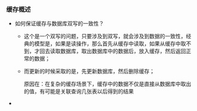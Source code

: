 ### 缓存概述

- 如何保证缓存与数据库双写的一致性？

  - 这个是一个双写的问题，只要涉及到双写，就会涉及到数据的一致性，经典的模型是，如果是读操作，那么首先从缓存中读取，如果从缓存中取不到，才回去读取数据库，取出数据库中的数据后，放入缓存，然后返回正常的数据；

  - 而更新的时候采取的是，先更新数据库，然后删除缓存；

    原因在：在复杂的缓存场景下，缓存中的数据不仅是直接从数据库中取出的值，有可能是关联查询几张表以后得到的结果

- ​